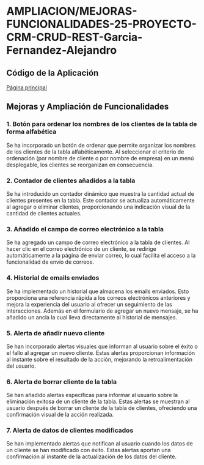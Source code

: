 # AMPLIACION/MEJORAS-FUNCIONALIDADES-25-PROYECTO-CRM-CRUD-REST-Garcia-Fernandez-Alejandro

## Código de la Aplicación

[Página principal](https://alexgf22.github.io/MEJORAS-MODULOS-25-CRM-CRUD-REST-Garcia-Fernandez-Alejandro/index.html)

## Mejoras y Ampliación de Funcionalidades

### 1. Botón para ordenar los nombres de los clientes de la tabla de forma alfabética

Se ha incorporado un botón de ordenar que permite organizar los nombres de los clientes de la tabla alfabéticamente. Al seleccionar el criterio de ordenación (por nombre de cliente o por nombre de empresa) en un menú desplegable, los clientes se reorganizan en consecuencia.

### 2. Contador de clientes añadidos a la tabla

Se ha introducido un contador dinámico que muestra la cantidad actual de clientes presentes en la tabla. Este contador se actualiza automáticamente al agregar o eliminar clientes, proporcionando una indicación visual de la cantidad de clientes actuales.

### 3. Añadido el campo de correo electrónico a la tabla

Se ha agregado un campo de correo electrónico a la tabla de clientes. Al hacer clic en el correo electrónico de un cliente, se redirige automáticamente a la página de enviar correo, lo cual facilita el acceso a la funcionalidad de envío de correos.

### 4. Historial de emails enviados

Se ha implementado un historial que almacena los emails enviados. Esto proporciona una referencia rápida a los correos electrónicos anteriores y mejora la experiencia del usuario al ofrecer un seguimiento de las interacciones. Además en el formulario de agregar un nuevo mensaje, se ha añadido un ancla la cual lleva
directamente al historial de mensajes.

### 5. Alerta de añadir nuevo cliente

Se han incorporado alertas visuales que informan al usuario sobre el éxito o el fallo al agregar un nuevo cliente. Estas alertas proporcionan información al instante sobre el resultado de la acción, mejorando la retroalimentación del usuario.

### 6. Alerta de borrar cliente de la tabla

Se han añadido alertas específicas para informar al usuario sobre la eliminación exitosa de un cliente de la tabla. Estas alertas se muestran al usuario después de borrar un cliente de la tabla de clientes, ofreciendo una confirmación visual de la acción realizada.

### 7. Alerta de datos de clientes modificados

Se han implementado alertas que notifican al usuario cuando los datos de un cliente se han modificado con éxito. Estas alertas aportan una confirmación al instante de la actualización de los datos del cliente.
